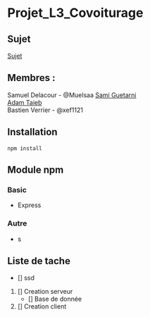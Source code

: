 # Projet_L3_Covoiturage
## Sujet
[Sujet](https://github.com/MuelSaa/Projet_L3_Covoiturage/blob/main/Sujet.pdf)
## Membres :
Samuel Delacour - @Muelsaa
[Sami Guetarni]()  
[Adam Taieb]()  
Bastien Verrier - @xef1121
## Installation
```
npm install
```
## Module npm
### Basic
- Express
### Autre
- s
## Liste de tache
- [] ssd
1. [] Creation serveur
    - [] Base de donnée
2. [] Creation client